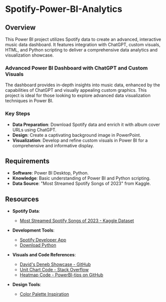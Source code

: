 # Spotify-Power-BI-Analytics

## Overview
This Power BI project utilizes Spotify data to create an advanced, interactive music data dashboard. It features integration with ChatGPT, custom visuals, HTML, and Python scripting to deliver a comprehensive data analytics and visualization showcase.

### Advanced Power BI Dashboard with ChatGPT and Custom Visuals
The dashboard provides in-depth insights into music data, enhanced by the capabilities of ChatGPT and visually appealing custom graphics. This project is ideal for those looking to explore advanced data visualization techniques in Power BI.

### Key Steps
- **Data Preparation**: Download Spotify data and enrich it with album cover URLs using ChatGPT.
- **Design**: Create a captivating background image in PowerPoint.
- **Visualization**: Develop and refine custom visuals in Power BI for a comprehensive and informative display.

## Requirements
- **Software**: Power BI Desktop, Python.
- **Knowledge**: Basic understanding of Power BI and Python scripting.
- **Data Source**: "Most Streamed Spotify Songs of 2023" from Kaggle.

## Resources
- **Spotify Data**:
  - [Most Streamed Spotify Songs of 2023 - Kaggle Dataset](https://www.kaggle.com/datasets/nelgi...)

- **Development Tools**:
  - [Spotify Developer App](https://developer.spotify.com/)
  - [Download Python](https://www.python.org/downloads/)

- **Visuals and Code References**:
  - [David's Deneb Showcase - GitHub](https://github.com/PBI-David/Deneb-Sh...)
  - [Unit Chart Code - Stack Overflow](https://stackoverflow.com/questions/7...)
  - [Heatmap Code - PowerBI-tips on GitHub](https://github.com/PowerBI-tips/Deneb...)

- **Design Tools**:
  - [Color Palette Inspiration](https://www.color-hex.com/color-palet...)

